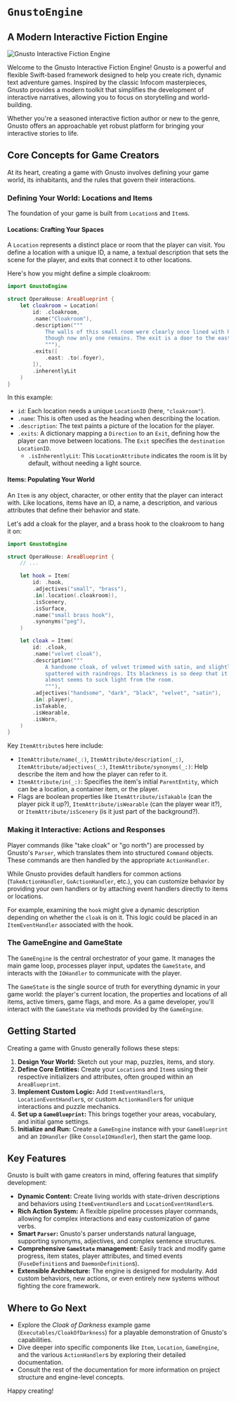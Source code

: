 # ``GnustoEngine``

## A Modern Interactive Fiction Engine

![Gnusto Interactive Fiction Engine](gnusto-heading.png)

Welcome to the Gnusto Interactive Fiction Engine! Gnusto is a powerful and flexible Swift-based
framework designed to help you create rich, dynamic text adventure games. Inspired by the
classic Infocom masterpieces, Gnusto provides a modern toolkit that simplifies the development
of interactive narratives, allowing you to focus on storytelling and world-building.

Whether you're a seasoned interactive fiction author or new to the genre, Gnusto offers an
approachable yet robust platform for bringing your interactive stories to life.

## Core Concepts for Game Creators

At its heart, creating a game with Gnusto involves defining your game world, its inhabitants,
and the rules that govern their interactions.

### Defining Your World: Locations and Items

The foundation of your game is built from `Location`s and `Item`s.

#### Locations: Crafting Your Spaces

A ``Location`` represents a distinct place or room that the player can visit. You define
a location with a unique ID, a name, a textual description that sets the scene for the
player, and exits that connect it to other locations.

Here's how you might define a simple cloakroom:

```swift
import GnustoEngine

struct OperaHouse: AreaBlueprint {
    let cloakroom = Location(
        id: .cloakroom,
        .name("Cloakroom"),
        .description("""
            The walls of this small room were clearly once lined with hooks,
            though now only one remains. The exit is a door to the east.
            """),
        .exits([
            .east: .to(.foyer),
        ]),
        .inherentlyLit
    )
}
```

In this example:

- ``id``: Each location needs a unique ``LocationID`` (here, ``"cloakroom"``).
- ``.name``: This is often used as the heading when describing the location.
- ``.description``: The text paints a picture of the location for the player.
- ``.exits``: A dictionary mapping a ``Direction`` to an ``Exit``, defining how the player
  can move between locations. The ``Exit`` specifies the ``destination`` ``LocationID``.
  - ``.isInherentlyLit``: This ``LocationAttribute`` indicates the room is lit
  by default, without needing a light source.

#### Items: Populating Your World

An ``Item`` is any object, character, or other entity that the player can interact with.
Like locations, items have an ID, a name, a description, and various attributes that
define their behavior and state.

Let's add a cloak for the player, and a brass hook to the cloakroom to hang it on:

```swift
import GnustoEngine

struct OperaHouse: AreaBlueprint {
    // ...

    let hook = Item(
        id: .hook,
        .adjectives("small", "brass"),
        .in(.location(.cloakroom)),
        .isScenery,
        .isSurface,
        .name("small brass hook"),
        .synonyms("peg"),
    )

    let cloak = Item(
        id: .cloak,
        .name("velvet cloak"),
        .description("""
            A handsome cloak, of velvet trimmed with satin, and slightly
            spattered with raindrops. Its blackness is so deep that it
            almost seems to suck light from the room.
            """),
        .adjectives("handsome", "dark", "black", "velvet", "satin"),
        .in(.player),
        .isTakable,
        .isWearable,
        .isWorn,
    )
}
```

Key ``ItemAttribute``s here include:

- ``ItemAttribute/name(_:)``, ``ItemAttribute/description(_:)``, ``ItemAttribute/adjectives(_:)``, ``ItemAttribute/synonyms(_:)``: Help describe the item and how the player can refer to it.
- ``ItemAttribute/in(_:)``: Specifies the item's initial ``ParentEntity``, which can be a location, a container item, or the player.
- Flags are boolean properties like ``ItemAttribute/isTakable`` (can the player pick it up?), ``ItemAttribute/isWearable`` (can the player wear it?), or ``ItemAttribute/isScenery`` (is it just part of the background?).

### Making it Interactive: Actions and Responses

Player commands (like "take cloak" or "go north") are processed by Gnusto's ``Parser``,
which translates them into structured ``Command`` objects. These commands are then handled
by the appropriate ``ActionHandler``.

While Gnusto provides default handlers for common actions (``TakeActionHandler``,
``GoActionHandler``, etc.), you can customize behavior by providing your own handlers
or by attaching event handlers directly to items or locations.

For example, examining the `hook` might give a dynamic description depending on whether
the `cloak` is on it. This logic could be placed in an ``ItemEventHandler`` associated
with the hook.

### The GameEngine and GameState

The ``GameEngine`` is the central orchestrator of your game. It manages the main game loop,
processes player input, updates the ``GameState``, and interacts with the ``IOHandler``
to communicate with the player.

The ``GameState`` is the single source of truth for everything dynamic in your game world:
the player's current location, the properties and locations of all items, active timers,
game flags, and more. As a game developer, you'll interact with the ``GameState`` via methods
provided by the ``GameEngine``.

## Getting Started

Creating a game with Gnusto generally follows these steps:

1.  **Design Your World:** Sketch out your map, puzzles, items, and story.
2.  **Define Core Entities:** Create your ``Location``s and ``Item``s using their respective initializers and attributes, often grouped within an ``AreaBlueprint``.
3.  **Implement Custom Logic:** Add ``ItemEventHandler``s, ``LocationEventHandler``s, or custom ``ActionHandler``s for unique interactions and puzzle mechanics.
4.  **Set up a ``GameBlueprint``:** This brings together your areas, vocabulary, and initial game settings.
5.  **Initialize and Run:** Create a ``GameEngine`` instance with your ``GameBlueprint`` and an ``IOHandler`` (like ``ConsoleIOHandler``), then start the game loop.

## Key Features

Gnusto is built with game creators in mind, offering features that simplify development:

- **Dynamic Content:** Create living worlds with state-driven descriptions and behaviors using ``ItemEventHandler``s and ``LocationEventHandler``s.
- **Rich Action System:** A flexible pipeline processes player commands, allowing for complex interactions and easy customization of game verbs.
- **Smart ``Parser``:** Gnusto's parser understands natural language, supporting synonyms, adjectives, and complex sentence structures.
- **Comprehensive ``GameState`` management:** Easily track and modify game progress, item states, player attributes, and timed events (``FuseDefinition``s and ``DaemonDefinition``s).
- **Extensible Architecture:** The engine is designed for modularity. Add custom behaviors, new actions, or even entirely new systems without fighting the core framework.

## Where to Go Next

- Explore the _Cloak of Darkness_ example game (`Executables/CloakOfDarkness`) for a playable demonstration of Gnusto's capabilities.
- Dive deeper into specific components like ``Item``, ``Location``, ``GameEngine``, and the various ``ActionHandler``s by exploring their detailed documentation.
- Consult the rest of the documentation for more information on project structure and engine-level concepts.

Happy creating!
